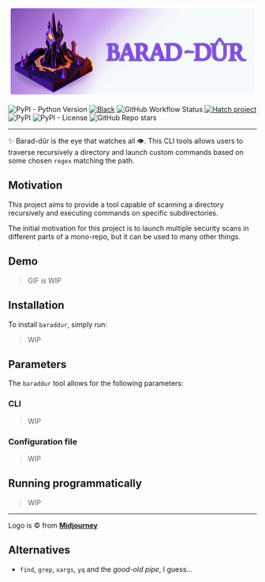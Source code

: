 ![Logo](docs/assets/logo.png)

![PyPI - Python Version](https://img.shields.io/pypi/pyversions/baraddur) [![Black](https://img.shields.io/badge/code%20style-black-black.svg)](https://pypi.org/project/black/) ![GitHub Workflow Status](https://img.shields.io/github/actions/workflow/status/kabooboo/baraddur/test.yml?label=tests)
[![Hatch project](https://img.shields.io/badge/%F0%9F%A5%9A-Hatch-4051b5.svg)](https://github.com/pypa/hatch) ![PyPI](https://img.shields.io/pypi/v/baraddur) ![PyPI - License](https://img.shields.io/pypi/l/baraddur) ![GitHub Repo stars](https://img.shields.io/github/stars/kabooboo/baraddur?style=social)

---

✨ Barad-dûr is the eye that watches all 👁️. This CLI tools allows users
to traverse recursively a directory and launch custom commands based on some
chosen `regex` matching the path.

## Motivation

This project aims to provide a tool capable of scanning a directory recursively
and executing commands on specific subdirectories.

The initial motivation for this project is to launch multiple security scans
in different parts of a mono-repo, but it can be used to many other things.

## Demo

> GIF is WIP

## Installation

To install `baraddur`, simply run:

> WIP

## Parameters

The `baraddur` tool allows for the following parameters:

### CLI

> WIP

### Configuration file

> WIP

## Running programmatically

> WIP

---

Logo is © from [**Midjourney**](https://midjourney.com)

## Alternatives

- `find`, `grep`, `xargs`, `yq` and the _good-old pipe_, I guess...
